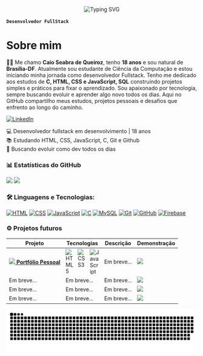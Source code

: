 <p align="center">
  <img src="https://readme-typing-svg.herokuapp.com?font=Fira+Code&size=30&pause=1000&color=40E0D0&width=600&lines=👋+Olá,+eu+sou+o+Caio+Seabra!" alt="Typing SVG" />
</p>

**`Desenvolvedor FullStack`**

# Sobre mim

👨‍💻 Me chamo <strong>Caio Seabra de Queiroz</strong>, tenho <strong>18 anos</strong> e sou natural de <strong>Brasília-DF</strong>. Atualmente sou estudante de Ciência da Computação e estou iniciando minha jornada como desenvolvedor Fullstack. Tenho me dedicado aos estudos de <strong>C, HTML, CSS e JavaScript, SQL</strong> construindo projetos simples e práticos para fixar o aprendizado. Sou apaixonado por tecnologia, sempre buscando evoluir e aprender algo novo todos os dias. Aqui no GitHub compartilho meus estudos, projetos pessoais e desafios que enfrento ao longo do caminho.

[![LinkedIn](https://img.shields.io/badge/-LINKEDIN-0A66C2?style=for-the-badge&logo=&logoColor=white)](https://www.linkedin.com/in/caioseabradequeiroz/)

💻 Desenvolvedor fullstack em desenvolvimento | 18 anos  
📚 Estudando HTML, CSS, JavaScript, C, Git e Github  
🚀 Buscando evoluir como dev todos os dias

### 📊 Estatísticas do GitHub
<div align="alight">
  <img height="180em" src="https://github-readme-stats.vercel.app/api?username=caioxdev&show_icons=true&theme=gruvbox" />
  <img height="180em" src="https://github-readme-stats.vercel.app/api/top-langs/?username=caioxdev&layout=compact&theme=gruvbox"/>
</div>

### 🛠️ Linguagens e Tecnologias:
[![HTML](https://skillicons.dev/icons?i=html)](https://developer.mozilla.org/pt-BR/docs/Web/HTML)
[![CSS](https://skillicons.dev/icons?i=css)](https://developer.mozilla.org/pt-BR/docs/Web/CSS)
[![JavaScript](https://skillicons.dev/icons?i=javascript)](https://developer.mozilla.org/pt-BR/docs/Web/JavaScript)
[![C](https://skillicons.dev/icons?i=c)](https://devdocs.io/c/)
[![MySQL](https://skillicons.dev/icons?i=mysql)](https://www.mysql.com/)
[![Git](https://skillicons.dev/icons?i=git)](https://git-scm.com/doc)
[![GitHub](https://skillicons.dev/icons?i=github)](https://docs.github.com/pt)
[![Firebase](https://skillicons.dev/icons?i=firebase)](https://firebase.google.com/docs)

### ⚙️ Projetos futuros

<div align="alight">

| Projeto | Tecnologias | Descrição | Demonstração |
|---------|------------|-----------|------|
| **[<img src="https://cdn-icons-png.flaticon.com/512/2906/2906274.png" width=20> Portfólio Pessoal](https://meuportfolioembreve)** | <div style="display: flex; gap: 8px;"> <img src="https://cdn.jsdelivr.net/gh/devicons/devicon/icons/html5/html5-original.svg" width=24 title="HTML5"> <img src="https://cdn.jsdelivr.net/gh/devicons/devicon/icons/css3/css3-original.svg" width=24 title="CSS3"> <img src="https://cdn.jsdelivr.net/gh/devicons/devicon/icons/javascript/javascript-original.svg" width=24 title="JavaScript">  </div> | Em breve... | <a href="https://meuporfolioembreve" target="_blank"><img src="https://img.shields.io/badge/-Em%20Breve-2ea44f?style=for-the-badge&logo=github&logoColor=white"></a> |
| Em breve... | Em breve...| Em breve...| <a href="embreve/" target="_blank"><img src="https://img.shields.io/badge/-Em%20Breve-2ea44f?style=for-the-badge&logo=gamejolt&logoColor=white"></a> |
| Em breve... | Em breve...| Em breve...| <a href="https://icarox52.github.io/fakeStoreApi/" target="_blank"><img src="https://img.shields.io/badge/-Test%20Demo-2ea44f?style=for-the-badge&logo=shopping-bag&logoColor=white"></a> |
| Em breve...| Em breve... | Em breve...| <a href="https://embreve/" target="_blank"><img src="https://img.shields.io/badge/-Em%20Breve-2ea44f?style=for-the-badge&logo=chatbot&logoColor=white"></a> |

</div>

<picture align="center">
  <source media="(prefers-color-scheme: dark)" srcset="https://raw.githubusercontent.com/mari4souza/mari4souza/output/github-contribution-grid-snake-dark.svg">
  <source media="(prefers-color-scheme: light)" srcset="https://raw.githubusercontent.com/mari4souza/mari4souza/output/github-contribution-grid-snake-dark.svg">
  <img align="center" alt="github contribution grid snake animation" src="https://raw.githubusercontent.com/mari4souza/mari4souza/output/github-contribution-grid-snake.svg">
</picture>

